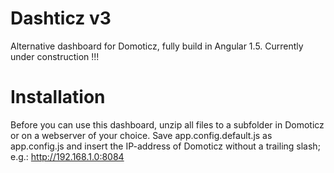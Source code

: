 # Dashticz v3
Alternative dashboard for Domoticz, fully build in Angular 1.5.
Currently under construction !!!

# Installation
Before you can use this dashboard, unzip all files to a subfolder in Domoticz or on a webserver of your choice.
Save app.config.default.js as app.config.js and insert the IP-address of Domoticz without a trailing slash; e.g.: http://192.168.1.0:8084
